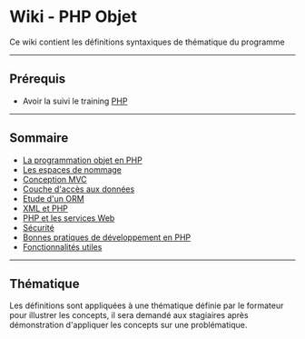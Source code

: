 # Wiki - PHP Objet

Ce wiki contient les définitions syntaxiques de thématique du programme

___

## Prérequis

* Avoir la suivi le training [PHP](https://github.com/seeren-training/PHP)

___

## Sommaire

* [La programmation objet en PHP](https://github.com/seeren-training/PHP-Object/wiki/01)
* [Les espaces de nommage](https://github.com/seeren-training/PHP-Object/wiki/02)
* [Conception MVC](https://github.com/seeren-training/PHP-Object/wiki/03)
* [Couche d'accès aux données](https://github.com/seeren-training/PHP-Object/wiki/04)
* [Etude d'un ORM](https://github.com/seeren-training/PHP-Object/wiki/05)
* [XML et PHP](https://github.com/seeren-training/PHP-Object/wiki/06)
* [PHP et les services Web](https://github.com/seeren-training/PHP-Object/wiki/07)
* [Sécurité](https://github.com/seeren-training/PHP-Object/wiki/08)
* [Bonnes pratiques de développement en PHP](https://github.com/seeren-training/PHP-Object/wiki/09)
* [Fonctionnalités utiles](https://github.com/seeren-training/PHP-Object/wiki/10)

___

## Thématique

Les définitions sont appliquées à une thématique définie par le formateur pour illustrer les concepts, il sera demandé aux stagiaires après démonstration d'appliquer les concepts sur une problématique.
